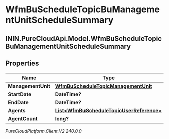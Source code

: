 # WfmBuScheduleTopicBuManagementUnitScheduleSummary

## ININ.PureCloudApi.Model.WfmBuScheduleTopicBuManagementUnitScheduleSummary

## Properties

|Name | Type | Description | Notes|
|------------ | ------------- | ------------- | -------------|
| **ManagementUnit** | [**WfmBuScheduleTopicManagementUnit**](WfmBuScheduleTopicManagementUnit) |  | [optional] |
| **StartDate** | **DateTime?** |  | [optional] |
| **EndDate** | **DateTime?** |  | [optional] |
| **Agents** | [**List&lt;WfmBuScheduleTopicUserReference&gt;**](WfmBuScheduleTopicUserReference) |  | [optional] |
| **AgentCount** | **long?** |  | [optional] |



_PureCloudPlatform.Client.V2 240.0.0_
